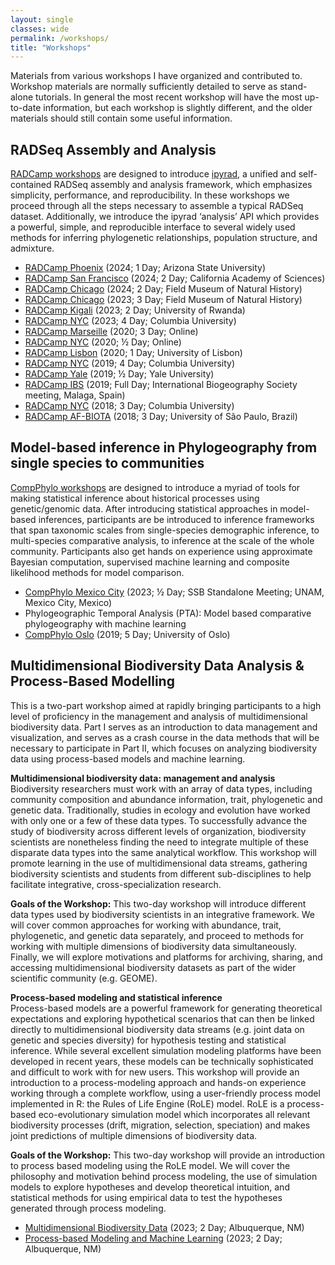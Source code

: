```yaml
---
layout: single
classes: wide
permalink: /workshops/
title: "Workshops"
---
```


Materials from various workshops I have organized and contributed to. Workshop
materials are normally sufficiently detailed to serve as stand-alone tutorials.
In general the most recent workshop will have the most up-to-date information,
but each workshop is slightly different, and the older materials should still
contain some useful information.

RADSeq Assembly and Analysis
----------------------------
[RADCamp workshops](https://radcamp.github.io/) are designed to introduce
[ipyrad](https://ipyrad.readthedocs.io), a unified and self-contained RADSeq
assembly and analysis framework, which emphasizes simplicity, performance, and
reproducibility. In these workshops we proceed through all the steps necessary
to assemble a typical RADSeq dataset. Additionally, we introduce the ipyrad
‘analysis’ API which provides a powerful, simple, and reproducible interface to
several widely used methods for inferring phylogenetic relationships,
population structure, and admixture.
* [RADCamp Phoenix](https://radcamp.github.io/Phoenix2024/)  (2024; 1 Day; Arizona State University)
* [RADCamp San Francisco](https://radcamp.github.io/SanFrancisco2024/) (2024; 2 Day; California Academy of Sciences)
* [RADCamp Chicago](https://radcamp.github.io/Chicago2024/) (2024; 2 Day; Field Museum of Natural History)
* [RADCamp Chicago](https://radcamp.github.io/Chicago2023/) (2023; 3 Day; Field Museum of Natural History)
* [RADCamp Kigali](https://radcamp.github.io/Kigali2023/) (2023; 2 Day; University of Rwanda)
* [RADCamp NYC](https://radcamp.github.io/NYC2023/) (2023; 4 Day; Columbia University)
* [RADCamp Marseille](https://radcamp.github.io/Marseille2020/) (2020; 3 Day; Online)
* [RADCamp NYC](https://radcamp.github.io/NYC2020/) (2020; ½ Day; Online)
* [RADCamp Lisbon](https://radcamp.github.io/Lisbon2020/) (2020; 1 Day; University of Lisbon)
* [RADCamp NYC](https://radcamp.github.io/NYC2019/) (2019; 4 Day; Columbia University)
* [RADCamp Yale](https://radcamp.github.io/Yale2019/) (2019; ½ Day; Yale University)
* [RADCamp IBS](https://radcamp.github.io/IBS2019/) (2019; Full Day; International Biogeography Society meeting, Malaga, Spain)
* [RADCamp NYC](https://radcamp.github.io/NYC2018/) (2018; 3 Day; Columbia University)
* [RADCamp AF-BIOTA](https://radcamp.github.io/AF-Biota/) (2018; 3 Day; University of São Paulo, Brazil)

Model-based inference in Phylogeography from single species to communities
--------------------------------------------------------------------------
[CompPhylo workshops](https://compphylo.github.io/) are designed to introduce a
myriad of tools for making statistical inference about historical processes
using genetic/genomic data. After introducing statistical approaches in
model-based inferences, participants are be introduced to inference frameworks
that span taxonomic scales from single-species demographic inference, to
multi-species comparative analysis, to inference at the scale of the whole
community. Participants also get hands on experience using approximate
Bayesian computation, supervised machine learning and composite likelihood
methods for model comparison.


* [CompPhylo Mexico City](https://compphylo.github.io/MexicoCity2023/) (2023; ½ Day; SSB Standalone Meeting; UNAM, Mexico City, Mexico)
 * Phylogeographic Temporal Analysis (PTA): Model based comparative phylogeography
with machine learning
* [CompPhylo Oslo](https://compphylo.github.io/Oslo2019/) (2019; 5 Day; University of Oslo)

Multidimensional Biodiversity Data Analysis & Process-Based Modelling
---------------------------------------------------------------------
This is a two-part workshop aimed at rapidly bringing participants to a high
level of proficiency in the management and analysis of multidimensional
biodiversity data. Part I serves as an introduction to data management and
visualization, and serves as a crash course in the data methods that will be
necessary to participate in Part II, which focuses on analyzing biodiversity
data using process-based models and machine learning. 

**Multidimensional biodiversity data: management and analysis**  
Biodiversity researchers must work with an array of data types, including
community composition and abundance information, trait, phylogenetic and genetic
data. Traditionally, studies in ecology and evolution have worked with only one
or a few of these data types. To successfully advance the study of biodiversity
across different levels of organization, biodiversity scientists are nonetheless
finding the need to integrate multiple of these disparate data types into the
same analytical workflow. This workshop will promote learning in the use of
multidimensional data streams, gathering biodiversity scientists and students
from different sub-disciplines to help facilitate integrative,
cross-specialization research.

**Goals of the Workshop:** This two-day workshop will introduce different data
types used by biodiversity scientists in an integrative framework. We will cover
common approaches for working with abundance, trait, phylogenetic, and genetic
data separately, and proceed to methods for working with multiple dimensions of
biodiversity data simultaneously. Finally, we will explore motivations and
platforms for archiving, sharing, and accessing multidimensional biodiversity
datasets as part of the wider scientific community (e.g. GEOME).

**Process-based modeling and statistical inference**  
Process-based models are a powerful framework for generating theoretical
expectations and exploring hypothetical scenarios that can then be linked
directly to multidimensional biodiversity data streams (e.g. joint data on
genetic and species diversity) for hypothesis testing and statistical inference.
While several excellent simulation modeling platforms have been developed in
recent years, these models can be technically sophisticated and difficult to
work with for new users. This workshop will provide an introduction to a
process-modeling approach and hands-on experience working through a complete
workflow, using a user-friendly process model implemented in R: the Rules of
Life Engine (RoLE) model. RoLE is a process-based eco-evolutionary simulation
model which incorporates all relevant biodiversity processes (drift, migration,
selection, speciation) and makes joint predictions of multiple dimensions of
biodiversity data.

**Goals of the Workshop:** This two-day workshop will provide an introduction
to process based modeling using the RoLE model. We will cover the philosophy
and motivation behind process modeling, the use of simulation models to explore
hypotheses and develop theoretical intuition, and statistical methods for using
empirical data to test the hypotheses generated through process modeling.

* [Multidimensional Biodiversity Data](https://role-model.github.io/multidim-biodiv-data/) (2023; 2 Day; Albuquerque, NM)
* [Process-based Modeling and Machine Learning](https://role-model.github.io/process-models-workshop/) (2023; 2 Day; Albuquerque, NM) 
